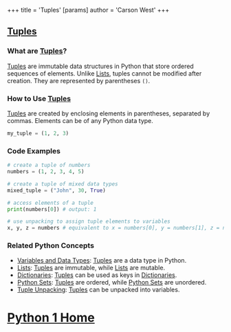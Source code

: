 +++
 title = 'Tuples'
[params]
	author = 'Carson West'
+++
## [Tuples](./../tuples/)

### What are [Tuples](./../tuples/)?
 [Tuples](./../tuples/) are immutable data structures in Python that store ordered sequences of elements. Unlike [Lists](./../lists/), tuples cannot be modified after creation. They are represented by parentheses `()`.

### How to Use [Tuples](./../tuples/)
 [Tuples](./../tuples/) are created by enclosing elements in parentheses, separated by commas. Elements can be of any Python data type.

```python
my_tuple = (1, 2, 3)
```

### Code Examples
```python
# create a tuple of numbers
numbers = (1, 2, 3, 4, 5)

# create a tuple of mixed data types
mixed_tuple = ("John", 30, True)

# access elements of a tuple
print(numbers[0]) # output: 1

# use unpacking to assign tuple elements to variables
x, y, z = numbers # equivalent to x = numbers[0], y = numbers[1], z = numbers[2]
```

### Related Python Concepts

- [Variables and Data Types](./../variables-and-data-types/): [Tuples](./../tuples/) are a data type in Python.
- [Lists](./../lists/): [Tuples](./../tuples/) are immutable, while [Lists](./../lists/) are mutable.
- [Dictionaries](./../dictionaries/): [Tuples](./../tuples/) can be used as keys in [Dictionaries](./../dictionaries/).
- [Python Sets](./../python-sets/): [Tuples](./../tuples/) are ordered, while [Python Sets](./../python-sets/) are unordered.
- [Tuple Unpacking](./../tuple-unpacking/): [Tuples](./../tuples/) can be unpacked into variables.
# [Python 1 Home](./../python-1-home/)